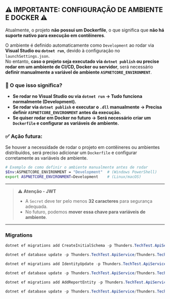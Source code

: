 ﻿## ⚠️ IMPORTANTE: CONFIGURAÇÃO DE AMBIENTE E DOCKER ⚠️  

Atualmente, o projeto **não possui um Dockerfile**, o que significa que **não há suporte nativo para execução em contêineres**.  

O ambiente é definido automaticamente como `Development` ao rodar via **Visual Studio ou `dotnet run`**, devido à configuração no `launchSettings.json`.  
No entanto, **caso o projeto seja executado via `dotnet publish` ou precise rodar em um ambiente de CI/CD, Docker ou servidor**, será necessário **definir manualmente a variável de ambiente `ASPNETCORE_ENVIRONMENT`**.

### 📌 O que isso significa?
- **Se rodar no Visual Studio ou via `dotnet run` → Tudo funciona normalmente (Development).**
- **Se rodar via `dotnet publish` e executar o `.dll` manualmente → Precisa definir `ASPNETCORE_ENVIRONMENT` antes da execução.**
- **Se quiser rodar em Docker no futuro → Será necessário criar um `Dockerfile` e configurar as variáveis de ambiente.**

### ✅ Ação futura:
Se houver a necessidade de rodar o projeto em contêineres ou ambientes distribuídos, será preciso adicionar um `Dockerfile` e configurar corretamente as variáveis de ambiente.

```bash
# Exemplo de como definir o ambiente manualmente antes de rodar
$Env:ASPNETCORE_ENVIRONMENT = "Development"  # (Windows PowerShell)
export ASPNETCORE_ENVIRONMENT=Development    # (Linux/macOS)
```

---

> ⚠️ **Atenção - JWT**  
>  
> - A `Secret` deve ter pelo menos **32 caracteres** para segurança adequada.  
> - No futuro, podemos **mover essa chave para variáveis de ambiente**.  


---

### Migrations

```powershell
dotnet ef migrations add CreateInitialSchema -p Thunders.TechTest.ApiService/Thunders.TechTest.ApiService.csproj -s Thunders.TechTest.ApiService/Thunders.TechTest.ApiService.csproj --context AppDbContext

```


```powershell
dotnet ef database update -p Thunders.TechTest.ApiService/Thunders.TechTest.ApiService.csproj -s Thunders.TechTest.ApiService/Thunders.TechTest.ApiService.csproj --context AppDbContext

```

```powershell
dotnet ef migrations add IdentityUpdate -p Thunders.TechTest.ApiService/Thunders.TechTest.ApiService.csproj -s Thunders.TechTest.ApiService/Thunders.TechTest.ApiService.csproj --context AppDbContext

```

```powershell
dotnet ef database update -p Thunders.TechTest.ApiService/Thunders.TechTest.ApiService.csproj -s Thunders.TechTest.ApiService/Thunders.TechTest.ApiService.csproj --context AppDbContext

```

```powershell
dotnet ef migrations add AddReportEntity -p Thunders.TechTest.ApiService/Thunders.TechTest.ApiService.csproj -s Thunders.TechTest.ApiService/Thunders.TechTest.ApiService.csproj --context AppDbContext

```

```powershell
dotnet ef database update -p Thunders.TechTest.ApiService/Thunders.TechTest.ApiService.csproj -s Thunders.TechTest.ApiService/Thunders.TechTest.ApiService.csproj --context AppDbContext

```


